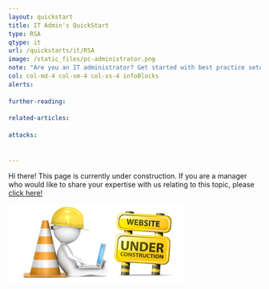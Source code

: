 ```yaml
---
layout: quickstart
title: IT Admin's QuickStart
type: RSA
qtype: it
url: /quickstarts/it/RSA
image: /static_files/pc-administrator.png
note: "Are you an IT administrator? Get started with best practice setup details above."
col: col-md-4 col-sm-4 col-xs-4 infoBlocks
alerts:

further-reading:

related-articles:

attacks:


---
```

Hi there! This page is currently under construction. If you are a manager who would like to share your expertise with us relating to this topic, please <a href="CONTRIBUTING-template.md">click here!</a>

<img src="/static_files/under_construction.jpg" style="width:70%;height:70%;" alt="under construction image">
